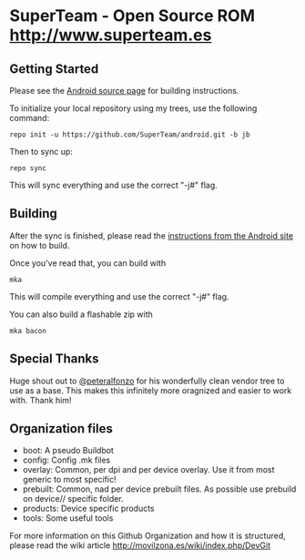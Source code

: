 SuperTeam - Open Source ROM
http://www.superteam.es
=========================


Getting Started
---------------

Please see the [Android source page](http://source.android.com/source/index.html) for building instructions.

To initialize your local repository using my trees, use the following command:

    repo init -u https://github.com/SuperTeam/android.git -b jb

Then to sync up:

    repo sync

This will sync everything and use the correct "-j#" flag.


Building
--------

After the sync is finished, please read the [instructions from the Android site](http://s.android.com/source/building.html) on how to build.

Once you've read that, you can build with

    mka

This will compile everything and use the correct "-j#" flag.

You can also build a flashable zip with

    mka bacon
    
    
Special Thanks
--------------

Huge shout out to [@peteralfonzo](http://twitter.com/peteralfonso) for his wonderfully clean vendor tree to use as a base. This makes this infinitely more oragnized and easier to work with. Thank him!


Organization files
------------------
- boot: A pseudo Buildbot
- config: Config .mk files
- overlay: Common, per dpi and per device overlay. Use it from most generic to most specific!
- prebuilt: Common, nad per device prebuilt files. As possible use prebuild on device/<manufacturer>/<device> specific folder.
- products: Device specific products
- tools: Some useful tools

For more information on this Github Organization and how it is structured, please read the wiki article http://movilzona.es/wiki/index.php/DevGit
